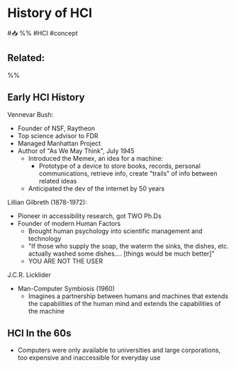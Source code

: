 # History of HCI
#📥 
%%
#HCI
#concept

**Related:**
-  

%%

## Early HCI History

Vennevar Bush:
- Founder of NSF, Raytheon
- Top science advisor to FDR
- Managed Manhattan Project
- Author of "As We May Think", July 1945
	- Introduced the Memex, an idea for a machine:
		- Prototype of a device to store books, records, personal communications, retrieve info, create "trails" of info between related ideas
	- Anticipated the dev of the internet by 50 years


Lillian Gilbreth (1878-1972):
- Pioneer in accessibility research, got TWO Ph.Ds
- Founder of modern Human Factors
	- Brought human psychology into scientific management and technology
	- "If those who supply the soap, the waterm the sinks, the dishes, etc. actually washed some dishes.... \[things would be much better]"
	- YOU ARE NOT THE USER


J.C.R. Licklider
- Man-Computer Symbiosis (1960)
	- Imagines a partnership between humans and machines that extends the capabilities of the human mind and extends the capabilities of the machine

## HCI In the 60s
- Computers were only available to universities and large corporations, too expensive and inaccessible for everyday use

